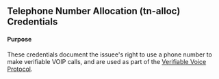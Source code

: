 ## Telephone Number Allocation (tn-alloc) Credentials

#### Purpose

These credentials document the issuee's right to use a phone number to make verifiable VOIP calls, and are used as part of the [Verifiable Voice Protocol](https://dhh1128.github.io/verifiable-voice-protocol/draft-hardman-verifiable-voice-protocol.html).